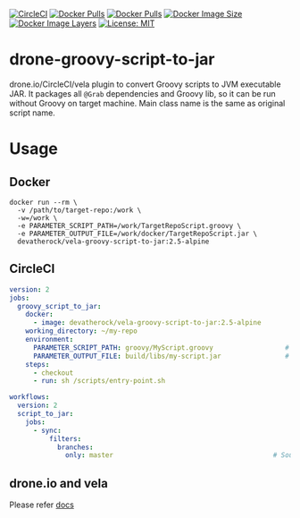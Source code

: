 [![CircleCI](https://circleci.com/gh/devatherock/scriptjar.svg?style=svg)](https://circleci.com/gh/devaprasadh/scriptjar)
[![Docker Pulls](https://img.shields.io/docker/pulls/devatherock/drone-groovy-script-to-jar.svg)](https://hub.docker.com/r/devatherock/drone-groovy-script-to-jar/)
[![Docker Pulls](https://img.shields.io/docker/pulls/devatherock/vela-groovy-script-to-jar.svg)](https://hub.docker.com/r/devatherock/vela-groovy-script-to-jar/)
[![Docker Image Size](https://img.shields.io/docker/image-size/devatherock/vela-groovy-script-to-jar.svg?sort=date)](https://hub.docker.com/r/devatherock/vela-groovy-script-to-jar/)
[![Docker Image Layers](https://img.shields.io/microbadger/layers/devatherock/vela-groovy-script-to-jar.svg)](https://microbadger.com/images/devatherock/vela-groovy-script-to-jar)
[![License: MIT](https://img.shields.io/badge/License-MIT-yellow.svg)](https://opensource.org/licenses/MIT)
# drone-groovy-script-to-jar

drone.io/CircleCI/vela plugin to convert Groovy scripts to JVM executable JAR. It packages all `@Grab` dependencies and Groovy lib, so it can
be run without Groovy on target machine. Main class name is the same as original script name.

# Usage
## Docker

```
docker run --rm \
  -v /path/to/target-repo:/work \
  -w=/work \
  -e PARAMETER_SCRIPT_PATH=/work/TargetRepoScript.groovy \
  -e PARAMETER_OUTPUT_FILE=/work/docker/TargetRepoScript.jar \
  devatherock/vela-groovy-script-to-jar:2.5-alpine
```  

## CircleCI
```yaml
version: 2
jobs:
  groovy_script_to_jar:
    docker:
      - image: devatherock/vela-groovy-script-to-jar:2.5-alpine
    working_directory: ~/my-repo
    environment:
      PARAMETER_SCRIPT_PATH: groovy/MyScript.groovy                  # Relative path to the groovy script file
      PARAMETER_OUTPUT_FILE: build/libs/my-script.jar                # Relative path to the output file. Optional, defaults to	<script-name>.jar
    steps:
      - checkout
      - run: sh /scripts/entry-point.sh

workflows:
  version: 2
  script_to_jar:
    jobs:
      - sync:
          filters:
            branches:
              only: master                                        # Source branch
```

## drone.io and vela
Please refer [docs](DOCS.md)
